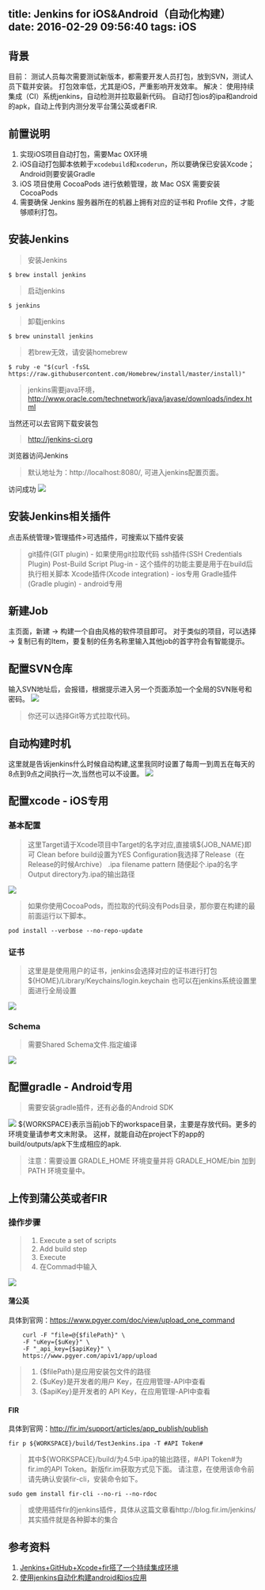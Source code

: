 title: Jenkins for iOS&Android（自动化构建）
date: 2016-02-29 09:56:40
tags: iOS
---
## 背景
目前：
	测试人员每次需要测试新版本，都需要开发人员打包，放到SVN，测试人员下载并安装。
	打包效率低，尤其是iOS，严重影响开发效率。
解决：
	使用持续集成（CI）系统jenkins，自动检测并拉取最新代码。
	自动打包ios的ipa和android的apk，自动上传到内测分发平台蒲公英或者FIR.
<!-- more -->
## 前置说明
1. 实现iOS项目自动打包，需要Mac OX环境
2. iOS自动打包脚本依赖于`xcodebuild`和`xcoderun`，所以要确保已安装Xcode；Android则要安装Gradle
3. iOS 项目使用 CocoaPods 进行依赖管理，故 Mac OSX 需要安装 CocoaPods
4. 需要确保 Jenkins 服务器所在的机器上拥有对应的证书和 Profile 文件，才能够顺利打包。

## 安装Jenkins
> 安装Jenkins

```
$ brew install jenkins
```

> 启动jenkins

```
$ jenkins
```

> 卸载jenkins

```
$ brew uninstall jenkins
```

> 若brew无效，请安装homebrew

```
$ ruby -e "$(curl -fsSL https://raw.githubusercontent.com/Homebrew/install/master/install)"
```

> jenkins需要java环境，http://www.oracle.com/technetwork/java/javase/downloads/index.html

当然还可以去官网下载安装包
> http://jenkins-ci.org

浏览器访问Jenkins
> 默认地址为：http://localhost:8080/, 可进入jenkins配置页面。


访问成功
![](http://image.robinchan.cn/static/images/JenkinsInBrowser.png)

## 安装Jenkins相关插件
点击系统管理>管理插件>可选插件，可搜索以下插件安装
> git插件(GIT plugin) - 如果使用git拉取代码
> ssh插件(SSH Credentials Plugin)
> Post-Build Script Plug-in - 这个插件的功能主要是用于在build后执行相关脚本
> Xcode插件(Xcode integration) - ios专用
> Gradle插件(Gradle plugin) - android专用


## 新建Job
主页面，新建 -> 构建一个自由风格的软件项目即可。
对于类似的项目，可以选择 -> 复制已有的Item，要复制的任务名称里输入其他job的首字符会有智能提示。

## 配置SVN仓库
输入SVN地址后，会报错，根据提示进入另一个页面添加一个全局的SVN账号和密码。
![](http://image.robinchan.cn/static/images/JenkinsSVN.png)
> 你还可以选择Git等方式拉取代码。

## 自动构建时机
这里就是告诉jenkins什么时候自动构建,这里我同时设置了每周一到周五在每天的8点到9点之间执行一次,当然也可以不设置。
![](http://image.robinchan.cn/static/images/JenkinsPollSCM.png)

## 配置xcode - iOS专用
### 基本配置
> 这里Target请于Xcode项目中Target的名字对应,直接填${JOB_NAME}即可
> Clean before build设置为YES
> Configuration我选择了Release（在Release的时候Archive）
> .ipa filename pattern 随便起个.ipa的名字
> Output directory为.ipa的输出路径

![](http://image.robinchan.cn/static/images/JenkinsXcode1.png)
> 如果你使用CocoaPods，而拉取的代码没有Pods目录，那你要在构建的最前面运行以下脚本。

```
pod install --verbose --no-repo-update
```

### 证书
> 这里是是使用用户的证书，jenkins会选择对应的证书进行打包${HOME}/Library/Keychains/login.keychain
> 也可以在jenkins系统设置里面进行全局设置

![](http://image.robinchan.cn/static/images/JenkinsXcode2.png)
### Schema
> 需要Shared Schema文件.指定编译

![](http://image.robinchan.cn/static/images/JenkinsXcode3.png)


## 配置gradle - Android专用
> 需要安装gradle插件，还有必备的Android SDK

![](http://image.robinchan.cn/static/images/jenkins_gradle_config.png)
${WORKSPACE}表示当前job下的workspace目录，主要是存放代码。更多的环境变量请参考文末附录。
这样，就能自动在project下的app的build/outputs/apk下生成相应的apk.

> 注意：需要设置 GRADLE_HOME 环境变量并将 GRADLE_HOME/bin 加到 PATH 环境变量中。

## 上传到蒲公英或者FIR
### 操作步骤
> 1. Execute a set of scripts
> 2. Add build step
> 3. Execute 
> 4. 在Commad中输入

![](http://image.robinchan.cn/static/images/JenkinsBuildLater.png)
#### 蒲公英
具体到官网：https://www.pgyer.com/doc/view/upload_one_command
```
	curl -F "file=@{$filePath}" \
	-F "uKey={$uKey}" \
	-F "_api_key={$apiKey}" \
	https://www.pgyer.com/apiv1/app/upload
```

> 1. {$filePath}是应用安装包文件的路径
> 2. {$uKey}是开发者的用户 Key，在应用管理-API中查看
> 3. {$apiKey}是开发者的 API Key，在应用管理-API中查看

#### FIR
具体到官网：http://fir.im/support/articles/app_publish/publish
```
fir p ${WORKSPACE}/build/TestJenkins.ipa -T #API Token#
```

> 其中${WORKSPACE}/build/为4.5中.ipa的输出路径，#API Token#为fir.im的API Token。新版fir.im获取方式见下面。
请注意，在使用该命令前请先确认安装fir-cli，安装命令如下。

```
sudo gem install fir-cli --no-ri --no-rdoc
```
> 或使用插件fir的jenkins插件，具体从这篇文章看http://blog.fir.im/jenkins/
> 其实插件就是各种脚本的集合

## 参考资料
1. [Jenkins+GitHub+Xcode+fir搭了一个持续集成环境](http://www.jianshu.com/p/a17167274463)
2. [使用jenkins自动化构建android和ios应用](http://www.jayfeng.com/2015/10/22/%E4%BD%BF%E7%94%A8jenkins%E8%87%AA%E5%8A%A8%E5%8C%96%E6%9E%84%E5%BB%BAandroid%E5%92%8Cios%E5%BA%94%E7%94%A8/)